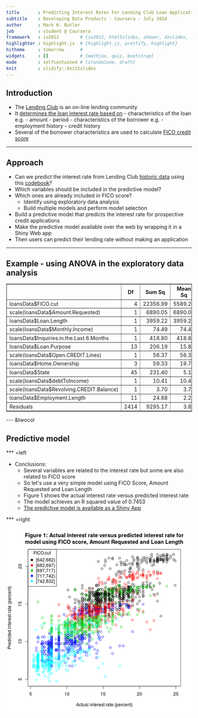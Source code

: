 ```yaml
---
title       : Predicting Interest Rates For Lending Club Loan Applications
subtitle    : Developing Data Products - Coursera - July 2014
author      : Mark H. Butler
job         : student @ Coursera
framework   : io2012        # {io2012, html5slides, shower, dzslides, ...}
highlighter : highlight.js  # {highlight.js, prettify, highlight}
hitheme     : tomorrow      # 
widgets     : []            # {mathjax, quiz, bootstrap}
mode        : selfcontained # {standalone, draft}
knit        : slidify::knit2slides
--- 
```


<style>
.title-slide {
  background-color: #FFFFFF;
}
</style>

## Introduction

- The [Lending Club](https://www.lendingclub.com/home.action) is an on-line lending community 
- It [determines the loan interest rate based on](https://www.lendingclub.com/public/how-we-set-interest-rates.action)
      - characteristics of the loan e.g. 
          - amount
          - period
      - characteristics of the borrower e.g. 
          - employment history
          - credit history
- Several of the borrower characteristics are used to calculate [FICO credit score](http://en.wikipedia.org/wiki/Credit_score_in_the_United_States)

--- 

## Approach

- Can we predict the interest rate from Lending Club [historic data](https://spark-public.s3.amazonaws.com/dataanalysis/loansData.rda) using this [codebook](https://spark-public.s3.amazonaws.com/dataanalysis/loansCodebook.pdf)? 
- Which variables should be included in the predictive model?
- Which ones are already included in FICO score?
    - Identify using exploratory data analysis
    - Build multiple models and perform model selection
- Build a predictive model that predicts the interest rate for prospective credit applications     
- Make the predictive model available over the web by wrapping it in a Shiny Web app
- Then users can predict their lending rate without making an application

---

## Example - using ANOVA in the exploratory data analysis

<!-- html table generated in R 3.1.1 by xtable 1.7-3 package -->
<!-- Sat Jul 26 09:36:24 2014 -->
<TABLE border=1>
<TR> <TH>  </TH> <TH> Df </TH> <TH> Sum Sq </TH> <TH> Mean Sq </TH> <TH> F value </TH> <TH> Pr(&gt;F) </TH>  </TR>
  <TR> <TD> loansData$FICO.cut </TD> <TD align="right"> 4 </TD> <TD align="right"> 22356.99 </TD> <TD align="right"> 5589.25 </TD> <TD align="right"> 1451.56 </TD> <TD align="right"> 0.0000 </TD> </TR>
  <TR> <TD> scale(loansData$Amount.Requested) </TD> <TD align="right"> 1 </TD> <TD align="right"> 6890.05 </TD> <TD align="right"> 6890.05 </TD> <TD align="right"> 1789.38 </TD> <TD align="right"> 0.0000 </TD> </TR>
  <TR> <TD> loansData$Loan.Length </TD> <TD align="right"> 1 </TD> <TD align="right"> 3959.22 </TD> <TD align="right"> 3959.22 </TD> <TD align="right"> 1028.23 </TD> <TD align="right"> 0.0000 </TD> </TR>
  <TR> <TD> scale(loansData$Monthly.Income) </TD> <TD align="right"> 1 </TD> <TD align="right"> 74.49 </TD> <TD align="right"> 74.49 </TD> <TD align="right"> 19.35 </TD> <TD align="right"> 0.0000 </TD> </TR>
  <TR> <TD> loansData$Inquiries.in.the.Last.6.Months </TD> <TD align="right"> 1 </TD> <TD align="right"> 418.80 </TD> <TD align="right"> 418.80 </TD> <TD align="right"> 108.76 </TD> <TD align="right"> 0.0000 </TD> </TR>
  <TR> <TD> loansData$Loan.Purpose </TD> <TD align="right"> 13 </TD> <TD align="right"> 206.19 </TD> <TD align="right"> 15.86 </TD> <TD align="right"> 4.12 </TD> <TD align="right"> 0.0000 </TD> </TR>
  <TR> <TD> scale(loansData$Open.CREDIT.Lines) </TD> <TD align="right"> 1 </TD> <TD align="right"> 56.37 </TD> <TD align="right"> 56.37 </TD> <TD align="right"> 14.64 </TD> <TD align="right"> 0.0001 </TD> </TR>
  <TR> <TD> loansData$Home.Ownership </TD> <TD align="right"> 3 </TD> <TD align="right"> 59.33 </TD> <TD align="right"> 19.78 </TD> <TD align="right"> 5.14 </TD> <TD align="right"> 0.0015 </TD> </TR>
  <TR> <TD> loansData$State </TD> <TD align="right"> 45 </TD> <TD align="right"> 231.40 </TD> <TD align="right"> 5.14 </TD> <TD align="right"> 1.34 </TD> <TD align="right"> 0.0679 </TD> </TR>
  <TR> <TD> scale(loansData$debtToIncome) </TD> <TD align="right"> 1 </TD> <TD align="right"> 10.41 </TD> <TD align="right"> 10.41 </TD> <TD align="right"> 2.70 </TD> <TD align="right"> 0.1003 </TD> </TR>
  <TR> <TD> scale(loansData$Revolving.CREDIT.Balance) </TD> <TD align="right"> 1 </TD> <TD align="right"> 3.70 </TD> <TD align="right"> 3.70 </TD> <TD align="right"> 0.96 </TD> <TD align="right"> 0.3271 </TD> </TR>
  <TR> <TD> loansData$Employment.Length </TD> <TD align="right"> 11 </TD> <TD align="right"> 24.88 </TD> <TD align="right"> 2.26 </TD> <TD align="right"> 0.59 </TD> <TD align="right"> 0.8407 </TD> </TR>
  <TR> <TD> Residuals </TD> <TD align="right"> 2414 </TD> <TD align="right"> 9295.17 </TD> <TD align="right"> 3.85 </TD> <TD align="right">  </TD> <TD align="right">  </TD> </TR>
   </TABLE>


--- &twocol

## Predictive model




*** =left

- Conclusions: 
   - Several variables are related to the interest rate but some are also related to FICO score
   - So let's use a very simple model using FICO Score, Amount Requested and Loan Length
   - Figure 1 shows the actual interest rate versus predicted interest rate
   - The model achieves an R squared value of 0.7453
   - [The predictive model is available as a Shiny App](http://butlermh.shinyapps.io/LendingClub) 

*** =right

![plot of chunk unnamed-chunk-3](assets/fig/unnamed-chunk-3.png) 


